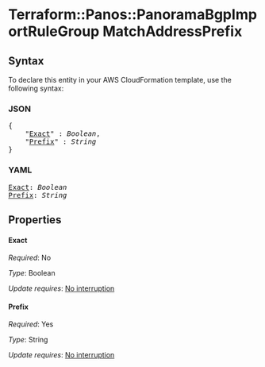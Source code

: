 # Terraform::Panos::PanoramaBgpImportRuleGroup MatchAddressPrefix

## Syntax

To declare this entity in your AWS CloudFormation template, use the following syntax:

### JSON

<pre>
{
    "<a href="#exact" title="Exact">Exact</a>" : <i>Boolean</i>,
    "<a href="#prefix" title="Prefix">Prefix</a>" : <i>String</i>
}
</pre>

### YAML

<pre>
<a href="#exact" title="Exact">Exact</a>: <i>Boolean</i>
<a href="#prefix" title="Prefix">Prefix</a>: <i>String</i>
</pre>

## Properties

#### Exact

_Required_: No

_Type_: Boolean

_Update requires_: [No interruption](https://docs.aws.amazon.com/AWSCloudFormation/latest/UserGuide/using-cfn-updating-stacks-update-behaviors.html#update-no-interrupt)

#### Prefix

_Required_: Yes

_Type_: String

_Update requires_: [No interruption](https://docs.aws.amazon.com/AWSCloudFormation/latest/UserGuide/using-cfn-updating-stacks-update-behaviors.html#update-no-interrupt)

